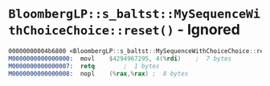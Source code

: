 # `BloombergLP::s_baltst::MySequenceWithChoiceChoice::reset()` - Ignored

```nasm
00000000004b6800 <BloombergLP::s_baltst::MySequenceWithChoiceChoice::reset()>:
M0000000000000000:	movl	$4294967295, 4(%rdi)	;  7 bytes
M0000000000000007:	retq		;  1 bytes
M0000000000000008:	nopl	(%rax,%rax)	;  8 bytes
```
